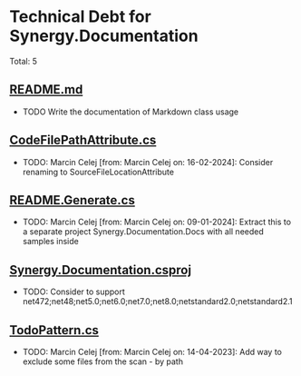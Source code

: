 ﻿# Technical Debt for Synergy.Documentation

Total: 5

## [README.md](../../../README.md)
- TODO Write the documentation of Markdown class usage

## [CodeFilePathAttribute.cs](../../../Synergy.Documentation.Annotations/CodeFilePathAttribute.cs)
- TODO: Marcin Celej [from: Marcin Celej on: 16-02-2024]: Consider renaming to SourceFileLocationAttribute

## [README.Generate.cs](../../Docs/README.Generate.cs)
- TODO: Marcin Celej [from: Marcin Celej on: 09-01-2024]: Extract this to a separate project Synergy.Documentation.Docs with all needed samples inside

## [Synergy.Documentation.csproj](../../../Synergy.Documentation/Synergy.Documentation.csproj)
- TODO: Consider to support net472;net48;net5.0;net6.0;net7.0;net8.0;netstandard2.0;netstandard2.1

## [TodoPattern.cs](../../../Synergy.Documentation/Todos/Patterns/TodoPattern.cs)
- TODO: Marcin Celej [from: Marcin Celej on: 14-04-2023]: Add way to exclude some files from the scan - by path
